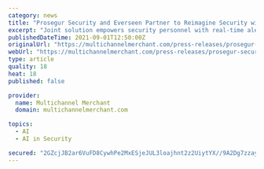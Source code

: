 ```yaml
---
category: news
title: "Prosegur Security and Everseen Partner to Reimagine Security with Human-Centric Artificial Intelligence"
excerpt: "Joint solution empowers security personnel with real-time alerts and actionable intel  DEERFIELD BEACH, FL and CORK, Ireland, Aug. 31, 2021 – Prosegur Security, a leader in security technology, and Everseen,"
publishedDateTime: 2021-09-01T12:50:00Z
originalUrl: "https://multichannelmerchant.com/press-releases/prosegur-security-and-everseen-partner-to-reimagine-security-with-human-centric-artificial-intelligence/"
webUrl: "https://multichannelmerchant.com/press-releases/prosegur-security-and-everseen-partner-to-reimagine-security-with-human-centric-artificial-intelligence/"
type: article
quality: 18
heat: 18
published: false

provider:
  name: Multichannel Merchant
  domain: multichannelmerchant.com

topics:
  - AI
  - AI in Security

secured: "2GZcjJB2ar6VuFD8CywhPe2MxESjeJUL3loajhnt2z2UiytYX//9A2Dg7zzay0rUVeJNxyZXBPHOFY+Z6CRS3bWT2CkSHGdY5iqskZ/7FSG6WqkoSb3AO5nhh0IBM2TWBkfP6XF8Drg+UUmRA6e8tAhq2tMI1R38n9OaO8FIQy0n1iIFUlDAdtEnfkYnG8L/i2dw6/WIRj+ioASWM3tSfhwRbJrTowdLPFciEf0QHvexCTV4VozGWI/8/WzfN0RIXmpU52NOJPzTs4FAsv1cEu8bsjDn3/RGNDIvqC3ktk3hQQRffV9cJNTwI9YFClWTypGJLsOSjns3YWW0rd5nL49d88I8mM+eRLmRfqfNvb4=;Gt+AmfnFuN7BPSuDOLJZzQ=="
---
```


